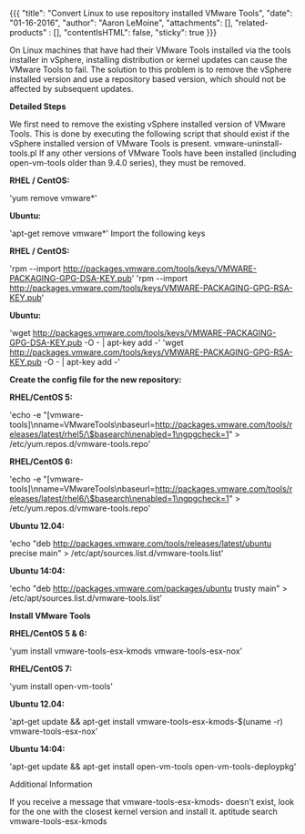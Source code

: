 {{{
  "title": "Convert Linux to use repository installed VMware Tools",
  "date": "01-16-2016",
  "author": "Aaron LeMoine",
  "attachments": [],
  "related-products" : [],
  "contentIsHTML": false,
  "sticky": true
}}}

On Linux machines that have had their VMware Tools installed via the tools installer in vSphere, installing distribution or kernel updates can cause the VMware Tools to fail.  The solution to this problem is to remove the vSphere installed version and use a repository based version, which should not be affected by subsequent updates.

**Detailed Steps**

We first need to remove the existing vSphere installed version of VMware Tools.  This is done by executing the following script that should exist if the vSphere installed version of VMware Tools is present.
vmware-uninstall-tools.pl
If any other versions of VMware Tools have been installed (including open-vm-tools older than 9.4.0 series), they must be removed. 

**RHEL / CentOS:**

'yum remove vmware*'

**Ubuntu:**

'apt-get remove vmware*'
Import the following keys

**RHEL / CentOS:**

'rpm --import http://packages.vmware.com/tools/keys/VMWARE-PACKAGING-GPG-DSA-KEY.pub'
'rpm --import http://packages.vmware.com/tools/keys/VMWARE-PACKAGING-GPG-RSA-KEY.pub'

**Ubuntu:**

'wget http://packages.vmware.com/tools/keys/VMWARE-PACKAGING-GPG-DSA-KEY.pub -O - | apt-key add -'
'wget http://packages.vmware.com/tools/keys/VMWARE-PACKAGING-GPG-RSA-KEY.pub -O - | apt-key add -'

**Create the config file for the new repository:**

**RHEL/CentOS 5:**

'echo -e "[vmware-tools]\nname=VMwareTools\nbaseurl=http://packages.vmware.com/tools/releases/latest/rhel5/\$basearch\nenabled=1\ngpgcheck=1" > /etc/yum.repos.d/vmware-tools.repo'

**RHEL/CentOS 6:**

'echo -e "[vmware-tools]\nname=VMwareTools\nbaseurl=http://packages.vmware.com/tools/releases/latest/rhel6/\$basearch\nenabled=1\ngpgcheck=1" > /etc/yum.repos.d/vmware-tools.repo'

**Ubuntu 12.04:**

'echo "deb http://packages.vmware.com/tools/releases/latest/ubuntu precise main" > /etc/apt/sources.list.d/vmware-tools.list'

**Ubuntu 14:04:**

'echo "deb http://packages.vmware.com/packages/ubuntu trusty main" > /etc/apt/sources.list.d/vmware-tools.list'

**Install VMware Tools**

**RHEL/CentOS 5 & 6:**

'yum install vmware-tools-esx-kmods vmware-tools-esx-nox'

**RHEL/CentOS 7:**

'yum install open-vm-tools'

**Ubuntu 12.04:**

'apt-get update && apt-get install vmware-tools-esx-kmods-$(uname -r) vmware-tools-esx-nox'

**Ubuntu 14:04:**

'apt-get update && apt-get install open-vm-tools open-vm-tools-deploypkg'


Additional Information

If you receive a message that vmware-tools-esx-kmods-<kernel version> doesn't exist, look for the one with the closest kernel version and install it.
aptitude search vmware-tools-esx-kmods
